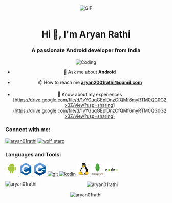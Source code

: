 <div id="header" align="center">
  <img align="center" alt="GIF" height="120px" src="https://media.giphy.com/media/du3J3cXyzhj75IOgvA/giphy.gif" />
<br> <br>



<h1 align="center">Hi 👋, I'm Aryan Rathi</h1>
<h3 align="center">A passionate Android developer from India</h3>
<img align="center" alt="Coding" width="400" src="https://i.pinimg.com/originals/81/17/8b/81178b47a8598f0c81c4799f2cdd4057.gif">




- 💬 Ask me about **Android**

- 📫 How to reach me **aryan2001rathi@gamil.com**

- 📄 Know about my experiences [https://drive.google.com/file/d/1vYGuqGEplDnzCfQMf6myRTM0QG0G2x3Z/view?usp=sharing](https://drive.google.com/file/d/1vYGuqGEplDnzCfQMf6myRTM0QG0G2x3Z/view?usp=sharing)

<h3 align="left">Connect with me:</h3>
<p align="left">
<a href="https://linkedin.com/in/aryan01rathi" target="blank"><img align="center" src="https://raw.githubusercontent.com/rahuldkjain/github-profile-readme-generator/master/src/images/icons/Social/linked-in-alt.svg" alt="aryan01rathi" height="30" width="40" /></a>
<a href="https://www.leetcode.com/wolf_starc" target="blank"><img align="center" src="https://raw.githubusercontent.com/rahuldkjain/github-profile-readme-generator/master/src/images/icons/Social/leet-code.svg" alt="wolf_starc" height="30" width="40" /></a>
</p>

<h3 align="left">Languages and Tools:</h3>
<p align="left"> <a href="https://developer.android.com" target="_blank" rel="noreferrer"> <img src="https://raw.githubusercontent.com/devicons/devicon/master/icons/android/android-original-wordmark.svg" alt="android" width="40" height="40"/> </a> <a href="https://www.cprogramming.com/" target="_blank" rel="noreferrer"> <img src="https://raw.githubusercontent.com/devicons/devicon/master/icons/c/c-original.svg" alt="c" width="40" height="40"/> </a> <a href="https://www.w3schools.com/cpp/" target="_blank" rel="noreferrer"> <img src="https://raw.githubusercontent.com/devicons/devicon/master/icons/cplusplus/cplusplus-original.svg" alt="cplusplus" width="40" height="40"/> </a> <a href="https://git-scm.com/" target="_blank" rel="noreferrer"> <img src="https://www.vectorlogo.zone/logos/git-scm/git-scm-icon.svg" alt="git" width="40" height="40"/> </a> <a href="https://kotlinlang.org" target="_blank" rel="noreferrer"> <img src="https://www.vectorlogo.zone/logos/kotlinlang/kotlinlang-icon.svg" alt="kotlin" width="40" height="40"/> </a> <a href="https://www.linux.org/" target="_blank" rel="noreferrer"> <img src="https://raw.githubusercontent.com/devicons/devicon/master/icons/linux/linux-original.svg" alt="linux" width="40" height="40"/> </a> <a href="https://www.mongodb.com/" target="_blank" rel="noreferrer"> <img src="https://raw.githubusercontent.com/devicons/devicon/master/icons/mongodb/mongodb-original-wordmark.svg" alt="mongodb" width="40" height="40"/> </a> <a href="https://nodejs.org" target="_blank" rel="noreferrer"> <img src="https://raw.githubusercontent.com/devicons/devicon/master/icons/nodejs/nodejs-original-wordmark.svg" alt="nodejs" width="40" height="40"/> </a> </p>

<p><img align="left" src="https://github-readme-stats.vercel.app/api/top-langs?username=aryan01rathi&show_icons=true&locale=en&layout=compact" alt="aryan01rathi" /></p>

<p>&nbsp;<img align="center" src="https://github-readme-stats.vercel.app/api?username=aryan01rathi&show_icons=true&locale=en" alt="aryan01rathi" /></p>

<p><img align="center" src="https://github-readme-streak-stats.herokuapp.com/?user=aryan01rathi&" alt="aryan01rathi" /></p>
